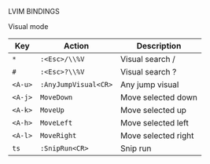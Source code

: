 LVIM BINDINGS

Visual mode

| Key     | Action               | Description         |
| ------- | -------------------- | ------------------- |
| `*`     | `:<Esc>/\\%V`        | Visual search /     |
| `#`     | `:<Esc>?\\%V`        | Visual search ?     |
| `<A-u>` | `:AnyJumpVisual<CR>` | Any jump visual     |
| `<A-j>` | `MoveDown`           | Move selected down  |
| `<A-k>` | `MoveUp`             | Move selected up    |
| `<A-h>` | `MoveLeft`           | Move selected left  |
| `<A-l>` | `MoveRight`          | Move selected right |
| `ts`    | `:SnipRun<CR>`       | Snip run            |
